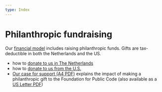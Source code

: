 ```yaml
---
type: Index
---
```


# Philanthropic fundraising

Our [financial model](https://about.publiccode.net/organization/financial-model.html) includes raising philanthropic funds. Gifts are tax-deductible in both the Netherlands and the US.

* how to [donate to us in The Netherlands](donating-netherlands.md)
* how to [donate to us from the U.S.](donating-united-states.md)
* [Our case for support (A4 PDF)](foundation-for-public-code-case-for-support-A4.pdf) explains the impact of making a philanthropic gift to the Foundation for Public Code (also available as a [US Letter PDF](foundation-for-public-code-case-for-support-letter.pdf))

